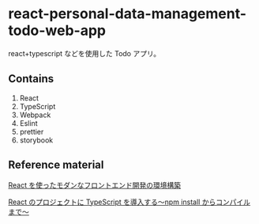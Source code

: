# react-personal-data-management-todo-web-app

react+typescript などを使用した Todo アプリ。

## Contains

1. React
2. TypeScript
3. Webpack
4. Eslint
5. prettier
6. storybook

## Reference material

[React を使ったモダンなフロントエンド開発の環境構築](https://qiita.com/toshi-toma/items/8ee55304f09b5840b9a4)

[React のプロジェクトに TypeScript を導入する〜npm install からコンパイルまで〜](https://qiita.com/toshi-toma/items/080b89000ed7f0242bee)
